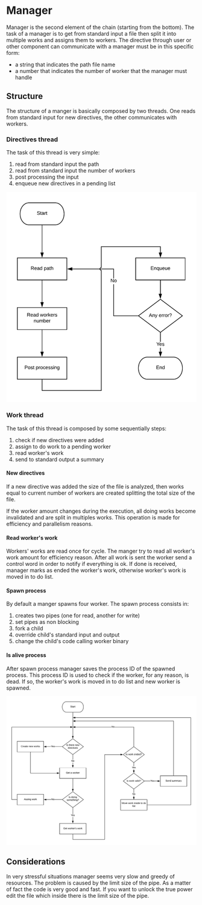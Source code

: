 # Manager
Manager is the second element of the chain (starting from the bottom). The task of a manager is to get from standard input a file then split it into multiple works and assigns them to workers. The directive through user or other component can communicate with a manager must be in this specific form:

* a string that indicates the path file name
* a number that indicates the number of worker that the manager must handle

## Structure
The structure of a manger is basically composed by two threads. One reads from standard input for new directives, the other communicates with workers.

### Directives thread
The task of this thread is very simple:

1. read from standard input the path
2. read from standard input the number of workers
3. post processing the input
4. enqueue new directives in a pending list

![Directives thread](./directivesThread.png)

### Work thread
The task of this thread is composed by some sequentially steps:

1. check if new directives were added
2. assign to do work to a pending worker
3. read worker's work
4. send to standard output a summary

#### New directives
If a new directive was added the size of the file is analyzed, then works equal to current number of workers are created splitting the total size of the file.

If the worker amount changes during the execution, all doing works become invalidated and are split in multiples works. This operation is made for efficiency and parallelism reasons.

#### Read worker's work
Workers' works are read once for cycle. The manger try to read all worker's work amount for efficiency reason. After all work is sent the worker send a control word in order to notify if everything is ok. If done is received, manager marks as ended the worker's work, otherwise worker's work is moved in to do list.

#### Spawn process
By default a manger spawns four worker. The spawn process consists in:

1. creates two pipes (one for read, another for write)
2. set pipes as non blocking
3. fork a child
4. override child's standard input and output
4. change the child's code calling worker binary

#### Is alive process
After spawn process manager saves the process ID of the spawned process. This process ID is used to check if the worker, for any reason, is dead. If so, the worker's work is moved in to do list and new worker is spawned.

![Directives thread](./workThread.png)

## Considerations
In very stressful situations manager seems very slow and greedy of resources. The problem is caused by the limit size of the pipe. As a matter of fact the code is very good and fast. If you want to unlock the true power edit the file which inside there is the limit size of the pipe.
